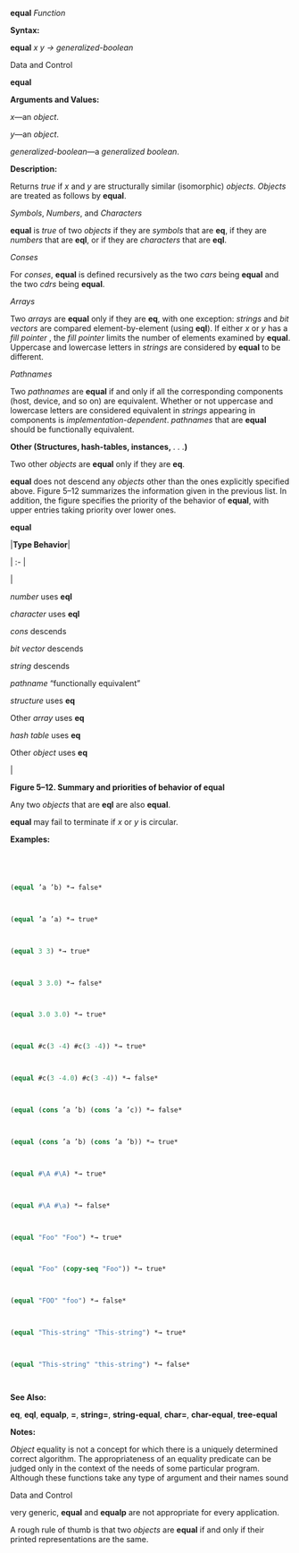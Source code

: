 **equal** *Function* 



**Syntax:** 



**equal** *x y → generalized-boolean* 



Data and Control 











**equal** 



**Arguments and Values:** 



*x*—an *object*. 



*y*—an *object*. 



*generalized-boolean*—a *generalized boolean*. 



**Description:** 



Returns *true* if *x* and *y* are structurally similar (isomorphic) *objects*. *Objects* are treated as follows by **equal**. 



*Symbols*, *Numbers*, and *Characters* 



**equal** is *true* of two *objects* if they are *symbols* that are **eq**, if they are *numbers* that are **eql**, or if they are *characters* that are **eql**. 



*Conses* 



For *conses*, **equal** is defined recursively as the two *cars* being **equal** and the two *cdrs* being **equal**. 



*Arrays* 



Two *arrays* are **equal** only if they are **eq**, with one exception: *strings* and *bit vectors* are compared element-by-element (using **eql**). If either *x* or *y* has a *fill pointer* , the *fill pointer* limits the number of elements examined by **equal**. Uppercase and lowercase letters in *strings* are considered by **equal** to be different. 



*Pathnames* 



Two *pathnames* are **equal** if and only if all the corresponding components (host, device, and so on) are equivalent. Whether or not uppercase and lowercase letters are considered equivalent in *strings* appearing in components is *implementation-dependent*. *pathnames* that are **equal** should be functionally equivalent. 



**Other (Structures, hash-tables, instances,** *. . .***)** 



Two other *objects* are **equal** only if they are **eq**. 



**equal** does not descend any *objects* other than the ones explicitly specified above. Figure 5–12 summarizes the information given in the previous list. In addition, the figure specifies the priority of the behavior of **equal**, with upper entries taking priority over lower ones. 















**equal** 



|**Type Behavior**|

| :- |

|<p>*number* uses **eql** </p><p>*character* uses **eql** </p><p>*cons* descends </p><p>*bit vector* descends </p><p>*string* descends </p><p>*pathname* “functionally equivalent” </p><p>*structure* uses **eq** </p><p>Other *array* uses **eq** </p><p>*hash table* uses **eq** </p><p>Other *object* uses **eq**</p>|





**Figure 5–12. Summary and priorities of behavior of equal** 



Any two *objects* that are **eql** are also **equal**. 



**equal** may fail to terminate if *x* or *y* is circular. 



**Examples:**
```lisp
 



(equal ’a ’b) *→ false* 



(equal ’a ’a) *→ true* 



(equal 3 3) *→ true* 



(equal 3 3.0) *→ false* 



(equal 3.0 3.0) *→ true* 



(equal #c(3 -4) #c(3 -4)) *→ true* 



(equal #c(3 -4.0) #c(3 -4)) *→ false* 



(equal (cons ’a ’b) (cons ’a ’c)) *→ false* 



(equal (cons ’a ’b) (cons ’a ’b)) *→ true* 



(equal #\A #\A) *→ true* 



(equal #\A #\a) *→ false* 



(equal "Foo" "Foo") *→ true* 



(equal "Foo" (copy-seq "Foo")) *→ true* 



(equal "FOO" "foo") *→ false* 



(equal "This-string" "This-string") *→ true* 



(equal "This-string" "this-string") *→ false* 




```
**See Also:** 



**eq**, **eql**, **equalp**, **=**, **string=**, **string-equal**, **char=**, **char-equal**, **tree-equal** 



**Notes:** 



*Object* equality is not a concept for which there is a uniquely determined correct algorithm. The appropriateness of an equality predicate can be judged only in the context of the needs of some particular program. Although these functions take any type of argument and their names sound 



Data and Control 











very generic, **equal** and **equalp** are not appropriate for every application. 



A rough rule of thumb is that two *objects* are **equal** if and only if their printed representations are the same. 



